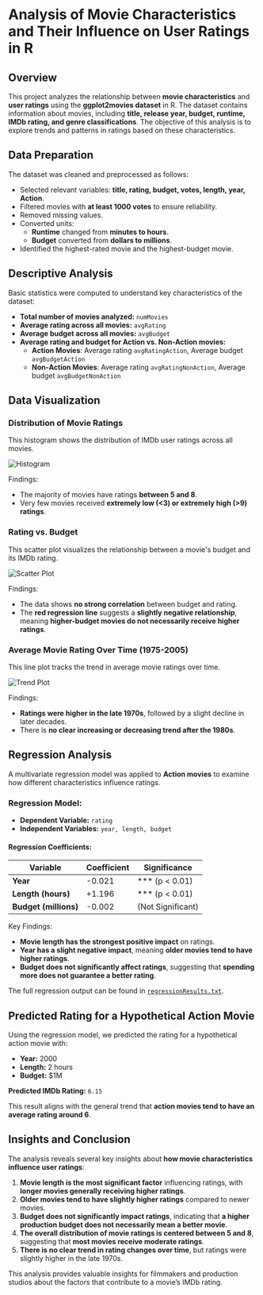 # Analysis of Movie Characteristics and Their Influence on User Ratings in R

## Overview
This project analyzes the relationship between **movie characteristics** and **user ratings** using the **ggplot2movies dataset** in R. The dataset contains information about movies, including **title, release year, budget, runtime, IMDb rating, and genre classifications**. The objective of this analysis is to explore trends and patterns in ratings based on these characteristics.

## Data Preparation
The dataset was cleaned and preprocessed as follows:
- Selected relevant variables: **title, rating, budget, votes, length, year, Action**.
- Filtered movies with **at least 1000 votes** to ensure reliability.
- Removed missing values.
- Converted units:
  - **Runtime** changed from **minutes to hours**.
  - **Budget** converted from **dollars to millions**.
- Identified the highest-rated movie and the highest-budget movie.

## Descriptive Analysis
Basic statistics were computed to understand key characteristics of the dataset:
- **Total number of movies analyzed:** `numMovies`
- **Average rating across all movies:** `avgRating`
- **Average budget across all movies:** `avgBudget`
- **Average rating and budget for Action vs. Non-Action movies:**
  - **Action Movies**: Average rating `avgRatingAction`, Average budget `avgBudgetAction`
  - **Non-Action Movies**: Average rating `avgRatingNonAction`, Average budget `avgBudgetNonAction`
  
## Data Visualization

### Distribution of Movie Ratings
This histogram shows the distribution of IMDb user ratings across all movies.

![Histogram](visuals/histogram.png)

Findings:
- The majority of movies have ratings **between 5 and 8**.
- Very few movies received **extremely low (<3) or extremely high (>9) ratings**.

### Rating vs. Budget
This scatter plot visualizes the relationship between a movie's budget and its IMDb rating.

![Scatter Plot](visuals/scatter.png)

Findings:
- The data shows **no strong correlation** between budget and rating.
- The **red regression line** suggests a **slightly negative relationship**, meaning **higher-budget movies do not necessarily receive higher ratings**.

### Average Movie Rating Over Time (1975-2005)
This line plot tracks the trend in average movie ratings over time.

![Trend Plot](visuals/trend.png)

Findings:
- **Ratings were higher in the late 1970s**, followed by a slight decline in later decades.
- There is **no clear increasing or decreasing trend after the 1980s**.

## Regression Analysis
A multivariate regression model was applied to **Action movies** to examine how different characteristics influence ratings.

### Regression Model:
- **Dependent Variable:** `rating`
- **Independent Variables:** `year, length, budget`

#### Regression Coefficients:
| Variable | Coefficient | Significance |
|----------|------------|-------------|
| **Year**  | -0.021  | *** (p < 0.01) |
| **Length (hours)** | +1.196  | *** (p < 0.01) |
| **Budget (millions)** | -0.002  | (Not Significant) |

Key Findings:
- **Movie length has the strongest positive impact** on ratings.
- **Year has a slight negative impact**, meaning **older movies tend to have higher ratings**.
- **Budget does not significantly affect ratings**, suggesting that **spending more does not guarantee a better rating**.

The full regression output can be found in [`regressionResults.txt`](regressionResults.txt).

## Predicted Rating for a Hypothetical Action Movie
Using the regression model, we predicted the rating for a hypothetical action movie with:
- **Year:** 2000
- **Length:** 2 hours
- **Budget:** $1M  

**Predicted IMDb Rating:** `6.15`

This result aligns with the general trend that **action movies tend to have an average rating around 6**.

## Insights and Conclusion
The analysis reveals several key insights about **how movie characteristics influence user ratings**:
1. **Movie length is the most significant factor** influencing ratings, with **longer movies generally receiving higher ratings**.
2. **Older movies tend to have slightly higher ratings** compared to newer movies.
3. **Budget does not significantly impact ratings**, indicating that **a higher production budget does not necessarily mean a better movie**.
4. **The overall distribution of movie ratings is centered between 5 and 8**, suggesting that **most movies receive moderate ratings**.
5. **There is no clear trend in rating changes over time**, but ratings were slightly higher in the late 1970s.

This analysis provides valuable insights for filmmakers and production studios about the factors that contribute to a movie’s IMDb rating.
